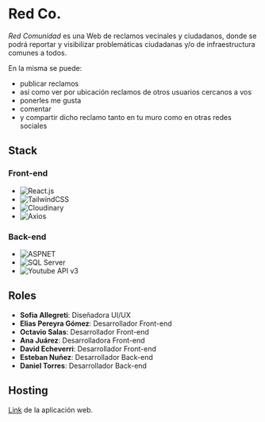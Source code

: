 # Red Co.
_Red Comunidad_ es una Web de reclamos vecinales y ciudadanos, donde se podrá reportar y visibilizar problemáticas ciudadanas y/o de infraestructura comunes a todos.

En la misma se puede: 
  - publicar reclamos
  - así como ver por ubicación reclamos de otros usuarios cercanos a vos
  - ponerles me gusta
  - comentar
  - y compartir dicho reclamo tanto en tu muro como en otras redes sociales

## Stack
### Front-end
- ![React.js][React.js]
- ![TailwindCSS][TailwindCSS]
- ![Cloudinary][Cloudinary]
- ![Axios][Axios]

### Back-end
- ![ASPNET][ASPNET]
- ![SQL Server][SQL Server]
- ![Youtube API v3][Youtube API v3]

## Roles
- **Sofia Allegreti**: Diseñadora UI/UX
- **Elias Pereyra Gómez**: Desarrollador Front-end
- **Octavio Salas**: Desarrollador Front-end
- **Ana Juárez**: Desarrolladora Front-end
- **David Echeverri**: Desarrollador Front-end
- **Esteban Nuñez**: Desarrollador Back-end
- **Daniel Torres**: Desarrollador Back-end

## Hosting
[Link](https://s10nc.somee.com/) de la aplicación web. 

[React.js]: https://img.shields.io/badge/react.js-61DAFB?style=for-the-badge&logo=react&logoColor=white
[TailwindCSS]: https://img.shields.io/badge/tailwindcss-06B6D4?style=for-the-badge&logo=tailwindcss&logoColor=white
[Cloudinary]: https://img.shields.io/badge/cloudinary-61DAFB?style=for-the-badge&logo=cloudinary&logoColor=white
[Axios]: https://img.shields.io/badge/axios-5A29E4?style=for-the-badge&logo=axios&logoColor=white
[ASPNET]: https://img.shields.io/badge/.net-512BD4?style=for-the-badge&logo=dotnet&logoColor=white
[SQL Server]: https://img.shields.io/badge/sqlserver-CC2927?style=for-the-badge&logo=microsoftsqlserver&logoColor=white
[Youtube API v3]: https://img.shields.io/badge/youtube-api-FF0000?style=for-the-badge&logo=youtube&logoColor=white
